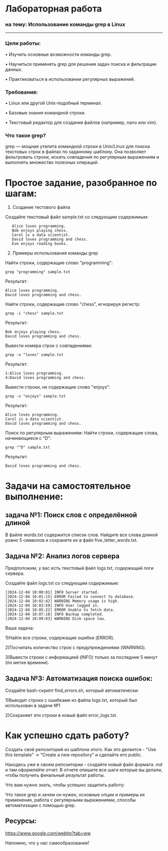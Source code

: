 # Лабораторная работа 
### на тему: Использование команды grep в Linux
___
### Цели работы:

• Изучить основные возможности команды grep.

• Научиться применять grep для решения задач поиска и фильтрации данных.

• Практиковаться в использовании регулярных выражений.

### Требования:
• Linux или другой Unix-подобный терминал.

• Базовые знания командной строки.

• Текстовый редактор для создания файлов (например, nano или vim).

### Что такое grep?
grep — мощная утилита командной строки в Unix/Linux для поиска текстовых строк в файлах по заданному шаблону.
Она позволяет фильтровать строки, искать совпадения по регулярным выражениям и выполнять множество полезных операций.

# Простое задание, разобранное по шагам:

1. Создание тестового файла

Создайте текстовый файл sample.txt со следующим содержимым:

```
   Alice loves programming.
   Bob enjoys playing chess.
   Carol is a data scientist.
   David loves programming and chess.
   Eve enjoys reading books.
```
2. Примеры использования команды grep
   
Найти строки, содержащие слово "programming":

```
grep "programming" sample.txt
```
Результат:
```
Alice loves programming.
David loves programming and chess.
```
Найти строки, содержащие слово "chess", игнорируя регистр:
```
grep -i "chess" sample.txt
```
Результат:
```
Bob enjoys playing chess.
David loves programming and chess.
```
Вывести номера строк с совпадениями:

```
grep -n "loves" sample.txt
```
Результат:
```
1:Alice loves programming.
4:David loves programming and chess.
```
Вывести строки, не содержащие слово "enjoys":
```
grep -v "enjoys" sample.txt
```
Результат:
```
Alice loves programming.
Carol is a data scientist.
David loves programming and chess.
```
Поиск по регулярным выражениям: Найти строки, содержащие слова, начинающиеся с "D":
```
grep "^D" sample.txt
```
Результат:
```
David loves programming and chess.
```
# Задачи на самостоятельное выполнение:

## задача №1: Поиск слов с определённой длиной

В файле words.txt содержится список слов. 
Найдите все слова длиной ровно 5 символов и сохраните их в файл five_letter_words.txt.

## Задача №2: Анализ логов сервера

Предположим, у вас есть текстовый файл logs.txt, содержащий логи сервера.

Создайте файл logs.txt со следующим содержимым:
```
[2024-12-04 10:00:01] INFO Server started.
[2024-12-04 10:01:15] ERROR Failed to connect to database.
[2024-12-04 10:02:42] WARNING Memory usage is high.
[2024-12-04 10:03:59] INFO User logged in.
[2024-12-04 10:05:22] ERROR Unable to fetch data.
[2024-12-04 10:07:18] INFO Backup completed.
[2024-12-04 10:09:03] WARNING Disk space low.
```
Ваша задача:

1)Найти все строки, содержащие ошибки (ERROR).

2)Посчитать количество строк с предупреждениями (WARNING).

3)Вывести строки с информацией (INFO) только за последние 5 минут (по метке времени).

## Задача №3: Автоматизация поиска ошибок:

Создайте bash-скрипт find_errors.sh, который автоматически:

1)Выводит строки с ошибками из файла logs.txt, который был использован в задаче №1

2)Сохраняет эти строки в новый файл error_logs.txt.

# Как успешно сдать работу?

Создать свой репозиторий из шаблона этого. Как это делается - "Use this template" -> "Create a new repository" 
и сделайте его public.

Находясь уже в своем репозитории - создайте новый файл формата .md и там оформляйте отчет. 
В отчете опишите все шаги которые вы делали, чтобы получить финальный результат работы.

Что вам нужно знать, чтобы успешно защитить работу:

Что такое grep и зачем он нужен, основные опции и примеры их применения, работа с регулярными выражениями,
способы автоматизации с помощью grep.

## Ресурсы:

https://www.google.com/webhp?tab=ww

Напомню, что у нас самообразование!



